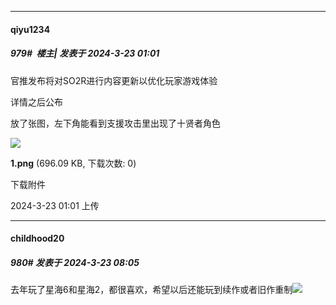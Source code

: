 ﻿
*****

####  qiyu1234  
##### 979#         楼主| 发表于 2024-3-23 01:01

官推发布将对SO2R进行内容更新以优化玩家游戏体验

详情之后公布

放了张图，左下角能看到支援攻击里出现了十贤者角色

<img src="https://img.saraba1st.com/forum/202403/23/010122pjn65ufu5gu6u7by.png" referrerpolicy="no-referrer">

<strong>1.png</strong> (696.09 KB, 下载次数: 0)

下载附件

2024-3-23 01:01 上传


*****

####  childhood20  
##### 980#       发表于 2024-3-23 08:05

去年玩了星海6和星海2，都很喜欢，希望以后还能玩到续作或者旧作重制<img src="https://static.saraba1st.com/image/smiley/face2017/138.png" referrerpolicy="no-referrer">


